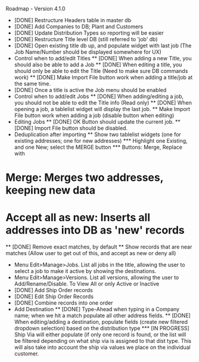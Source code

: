 Roadmap - Version 4.1.0

* [DONE] Restructure Headers table in master db
* [DONE] Add Companies to DB; Plant and Customers
* [DONE] Update Distribution Types so reporting will be easier
* [DONE] Restructure Title level DB (still referred to 'job' db)
* [DONE] Open existing title db up, and populate widget with last job (The Job Name/Number should be displayed somewhere for UX)
* Control when to add/edit Titles
** [DONE] When adding a new Title, you should also be able to add a Job
** [DONE] When editing a title, you should only be able to edit the Title (Need to make sure DB commands work)
** [DONE] Make Import File button work when adding a title/job at the same time.
* [DONE] Once a title is active the Job menu should be enabled
* Control when to add/edit Jobs
** [DONE] When adding/editing a job, you should not be able to edit the Title info (Read only)
** [DONE] When opening a job, a tablelist widget will display the last job.
** Make Import File button work when adding a job (disable button when editing)
* Editing Jobs
** [DONE] OK Button should update the current job.
** [DONE] Import File button should be disabled.
* Deduplication after importing
** Show two tablelist widgets (one for existing addresses; one for new addresses)
*** Highlight one Existing, and one New; select the MERGE button
*** Buttons: Merge, Replace with
# Merge: Merges two addresses, keeping new data
# Accept all as new: Inserts all addresses into DB as 'new' records
** [DONE] Remove exact matches, by default
** Show records that are near matches (Allow user to get out of this, and accept as new or deny all)
* Menu Edit>Manage>Jobs. List all jobs in the title, allowing the user to select a job to make it active by showing the destinations.
* Menu Edit>Manage>Versions. List all versions, allowing the user to Add/Rename/Disable. To View All or only Active or Inactive
* [DONE] Add Ship Order records
* [DONE] Edit Ship Order Records
* [DONE] Combine records into one order
* Add Destination
** [DONE] Type-Ahead when typing in a Company name; when we hit a match populate all other address fields.
** [DONE] When editing/adding a destination, populate fields (create new filtered dropdown selection) based on the distribution type
*** [IN PROGRESS] Ship Via will either populate (if only one record is found, or the list will be filtered depending on what ship via is assigned to that dist type. This will also take into account the ship via values we place on the individual customer.

